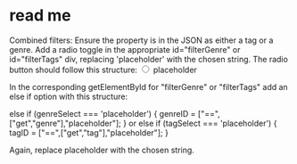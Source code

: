 # read me
Combined filters:
Ensure the property is in the JSON as either a tag or a genre.
Add a radio toggle in the appropriate id="filterGenre" or id="filterTags" div, replacing 'placeholder' with the chosen string.
The radio button should follow this structure:	<input id='placeholder' type='radio' name='toggle' value='placeholder'>
  <label for='placeholder'>placeholder</label>

  In the corresponding getElementById for "filterGenre" or "filterTags" add an else if option with this structure:

  else if (genreSelect === 'placeholder') {
  genreID = ["==",["get","genre"],"placeholder"];
  }
  or
  else if (tagSelect === 'placeholder') {
  tagID = ["==",["get","tag"],"placeholder"];
  }

Again, replace placeholder with the chosen string.
